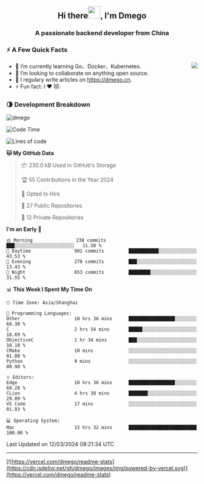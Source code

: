 <h2 align="center">Hi there<img src="https://cdn.jsdelivr.net/gh/dmego/images/img/Hi.gif" height="32" />, I'm Dmego </h2>
<h3 align="center">A passionate backend developer from China</h3>

### ⚡️ A Few Quick Facts

<img align="right" src="https://readme-stats-dmego.vercel.app/api?username=dmego&show_icons=true&icon_color=1573B3&hide_title=true&text_color=718096&bg_color=00000000&hide_border=true"/>

<ul>
    <li> 🌱 I’m currently learning Go、Docker、Kubernetes.</li>
    <li> 👯 I’m looking to collaborate on anything open source.</li>
    <li> 📝 I regulary write articles on <a href="https://dmego.cn">https://dmego.cn</a>.</li>
    <li> ⚡ Fun fact: I ❤️ 😻.</li>
</ul>

### 🌗 Development Breakdown

<img src="https://komarev.com/ghpvc/?username=dmego" alt="dmego" />

<!--START_SECTION:waka-->
![Code Time](http://img.shields.io/badge/Code%20Time-2%2C601%20hrs%2023%20mins-blue)

![Lines of code](https://img.shields.io/badge/From%20Hello%20World%20I%27ve%20Written-686.9%20thousand%20lines%20of%20code-blue)

**🐱 My GitHub Data** 

> 📦 230.0 kB Used in GitHub's Storage 
 > 
> 🏆 55 Contributions in the Year 2024
 > 
> 💼 Opted to Hire
 > 
> 📜 27 Public Repositories 
 > 
> 🔑 12 Private Repositories 
 > 
**I'm an Early 🐤** 

```text
🌞 Morning                238 commits         ███░░░░░░░░░░░░░░░░░░░░░░   11.50 % 
🌆 Daytime                901 commits         ███████████░░░░░░░░░░░░░░   43.53 % 
🌃 Evening                278 commits         ███░░░░░░░░░░░░░░░░░░░░░░   13.43 % 
🌙 Night                  653 commits         ████████░░░░░░░░░░░░░░░░░   31.55 % 
```


📊 **This Week I Spent My Time On** 

```text
🕑︎ Time Zone: Asia/Shanghai

💬 Programming Languages: 
Other                    10 hrs 36 mins      █████████████████░░░░░░░░   68.30 % 
C                        2 hrs 54 mins       █████░░░░░░░░░░░░░░░░░░░░   18.69 % 
ObjectiveC               1 hr 34 mins        ███░░░░░░░░░░░░░░░░░░░░░░   10.10 % 
CMake                    10 mins             ░░░░░░░░░░░░░░░░░░░░░░░░░   01.08 % 
Python                   9 mins              ░░░░░░░░░░░░░░░░░░░░░░░░░   00.98 % 

🔥 Editors: 
Edge                     10 hrs 36 mins      █████████████████░░░░░░░░   68.28 % 
CLion                    4 hrs 38 mins       ███████░░░░░░░░░░░░░░░░░░   29.89 % 
VS Code                  17 mins             ░░░░░░░░░░░░░░░░░░░░░░░░░   01.83 % 

💻 Operating System: 
Mac                      15 hrs 32 mins      █████████████████████████   100.00 % 
```


 Last Updated on 12/03/2024 08:21:34 UTC
<!--END_SECTION:waka-->

---

[![https://vercel.com/dmego/readme-stats](https://cdn.jsdelivr.net/gh/dmego/images/img/powered-by-vercel.svg)](https://vercel.com/dmego/readme-stats)

